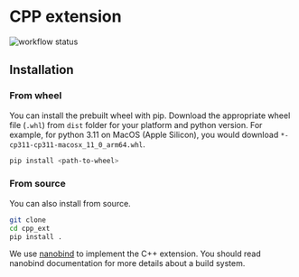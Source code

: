 # CPP extension

![workflow status](https://github.com/el22s002/release_practice/actions/workflows/wheels.yml/badge.svg)

## Installation

### From wheel

You can install the prebuilt wheel with pip. Download the appropriate wheel file (`.whl`) from `dist` folder for your platform and python version. For example, for python 3.11 on MacOS (Apple Silicon), you would download `*-cp311-cp311-macosx_11_0_arm64.whl`.

```bash
pip install <path-to-wheel>
```

### From source

You can also install from source.

```bash
git clone 
cd cpp_ext
pip install .
```

We use [nanobind]() to implement the C++ extension. You should read nanobind documentation for more details about a build system.
